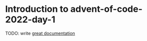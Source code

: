 # Introduction to advent-of-code-2022-day-1

TODO: write [great documentation](http://jacobian.org/writing/what-to-write/)
